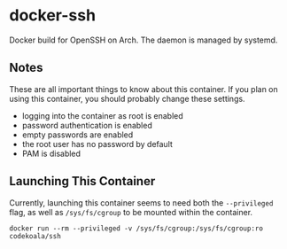 docker-ssh
==========

Docker build for OpenSSH on Arch. The daemon is managed by systemd.

Notes
-----

These are all important things to know about this container. If you plan on
using this container, you should probably change these settings.

* logging into the container as root is enabled
* password authentication is enabled
* empty passwords are enabled
* the root user has no password by default
* PAM is disabled

Launching This Container
------------------------

Currently, launching this container seems to need both the ``--privileged`` 
flag, as well as ``/sys/fs/cgroup`` to be mounted within the container.

    docker run --rm --privileged -v /sys/fs/cgroup:/sys/fs/cgroup:ro codekoala/ssh

